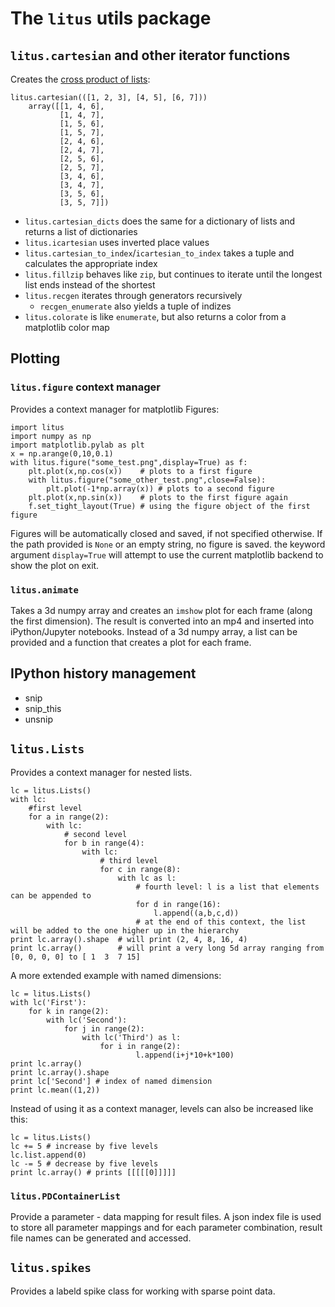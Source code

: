# The `litus` utils package

## `litus.cartesian` and other iterator functions

Creates the [cross product of lists](http://stackoverflow.com/questions/1208118/using-numpy-to-build-an-array-of-all-combinations-of-two-arrays):

```
litus.cartesian(([1, 2, 3], [4, 5], [6, 7]))
    array([[1, 4, 6],
           [1, 4, 7],
           [1, 5, 6],
           [1, 5, 7],
           [2, 4, 6],
           [2, 4, 7],
           [2, 5, 6],
           [2, 5, 7],
           [3, 4, 6],
           [3, 4, 7],
           [3, 5, 6],
           [3, 5, 7]])
```


 * `litus.cartesian_dicts` does the same for a dictionary of lists and returns a list of dictionaries
 * `litus.icartesian` uses inverted place values
 * `litus.cartesian_to_index`/`icartesian_to_index` takes a tuple and calculates the appropriate index
 * `litus.fillzip` behaves like `zip`, but continues to iterate until the longest list ends instead of the shortest
 * `litus.recgen` iterates through generators recursively
     - `recgen_enumerate` also yields a tuple of indizes
 * `litus.colorate` is like `enumerate`, but also returns a color from a matplotlib color map

## Plotting

### `litus.figure` context manager

Provides a context manager for matplotlib Figures:
```
import litus
import numpy as np
import matplotlib.pylab as plt
x = np.arange(0,10,0.1)
with litus.figure("some_test.png",display=True) as f:
    plt.plot(x,np.cos(x))    # plots to a first figure
    with litus.figure("some_other_test.png",close=False):
        plt.plot(-1*np.array(x)) # plots to a second figure
    plt.plot(x,np.sin(x))    # plots to the first figure again
    f.set_tight_layout(True) # using the figure object of the first figure
```

Figures will be automatically closed and saved, if not specified otherwise.
If the path provided is `None` or an empty string, no figure is saved.
the keyword argument `display=True` will attempt to use the current matplotlib backend to show the plot on exit.

### `litus.animate`

Takes a 3d numpy array and creates an `imshow` plot for each frame (along the first dimension).
The result is converted into an mp4 and inserted into iPython/Jupyter notebooks.
Instead of a 3d numpy array, a list can be provided and a function that creates a plot for each frame.

## IPython history management

 * snip
 * snip_this
 * unsnip

## `litus.Lists`

Provides a context manager for nested lists.

```
lc = litus.Lists()
with lc:
    #first level
    for a in range(2):
        with lc:
            # second level
            for b in range(4):
                with lc:
                    # third level
                    for c in range(8):
                        with lc as l:
                            # fourth level: l is a list that elements can be appended to
                            for d in range(16):
                                l.append((a,b,c,d))
                            # at the end of this context, the list will be added to the one higher up in the hierarchy
print lc.array().shape  # will print (2, 4, 8, 16, 4)
print lc.array()        # will print a very long 5d array ranging from [0, 0, 0, 0] to [ 1  3  7 15]
```

A more extended example with named dimensions:

```
lc = litus.Lists()
with lc('First'):
    for k in range(2):
        with lc('Second'):
            for j in range(2):
                with lc('Third') as l:
                    for i in range(2):
                            l.append(i+j*10+k*100)
print lc.array()
print lc.array().shape
print lc['Second'] # index of named dimension
print lc.mean((1,2))
```

Instead of using it as a context manager, levels can also be increased like this:
```
lc = litus.Lists()
lc += 5 # increase by five levels
lc.list.append(0)
lc -= 5 # decrease by five levels
print lc.array() # prints [[[[[0]]]]]
```

### `litus.PDContainerList`

Provide a parameter - data mapping for result files. A json index file is used to store all parameter mappings and for each parameter combination, result file names can be generated and accessed.

## `litus.spikes`

Provides a labeld spike class for working with sparse point data.